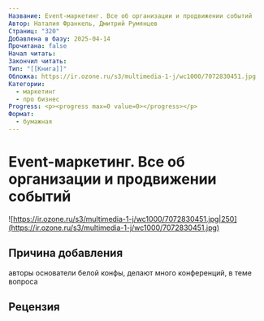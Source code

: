 ```yaml
---
Название: Event-маркетинг. Все об организации и продвижении событий
Автор: Наталия Франкель, Дмитрий Румянцев
Страниц: "320"
Добавлена в базу: 2025-04-14
Прочитана: false
Начал читать: 
Закончил читать: 
Тип: "[[Книга]]"
Обложка: https://ir.ozone.ru/s3/multimedia-1-j/wc1000/7072830451.jpg
Категории:
  - маркетинг
  - про бизнес
Progress: <p><progress max=0 value=0></progress></p>
Формат:
  - бумажная
---
```

# Event-маркетинг. Все об организации и продвижении событий

![https://ir.ozone.ru/s3/multimedia-1-j/wc1000/7072830451.jpg|250](https://ir.ozone.ru/s3/multimedia-1-j/wc1000/7072830451.jpg)

## Причина добавления

авторы основатели белой конфы, делают много конференций, в теме вопроса

## Рецензия